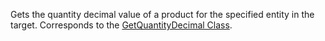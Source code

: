 Gets the quantity decimal value of a product for the specified entity in the target. 
Corresponds to the [GetQuantityDecimal Class](https://msdn.microsoft.com/library/microsoft.crm.sdk.messages.getquantitydecimalrequest.aspx).
